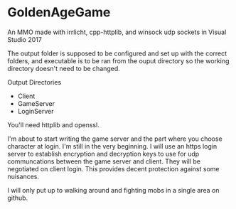 # GoldenAgeGame
An MMO made with irrlicht, cpp-httplib, and winsock udp sockets in Visual Studio 2017

The output folder is supposed to be configured and set up with the correct folders, and executable is to be ran from the ouput
directory so the working directory doesn't need to be changed.

Output Directories
- Client
- GameServer
- LoginServer 

You'll need httplib and openssl.
      
I'm about to start writing the game server and the part where you choose character at login. I'm still in the very beginning. I will use an https login server to establish encryption and decryption keys to use for udp communcations between the game server and client. They will be negotiated on client login. This provides decent protection against some nuisances.

I will only put up to walking around and fighting mobs in a single area on github.
      
